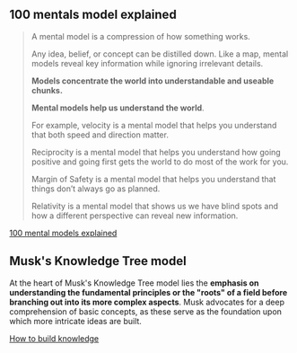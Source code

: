 
## 100 mentals model explained

> A mental model is a compression of how something works. 
> 
> Any idea, belief, or concept can be distilled down. Like a map, mental models reveal key information while ignoring irrelevant details. 
> 
> **Models concentrate the world into understandable and useable chunks.**
> 
> **Mental models help us understand the world**. 
> 
> For example, velocity is a mental model that helps you understand that both speed and direction matter. 
> 
> Reciprocity is a mental model that helps you understand how going positive and going first gets the world to do most of the work for you. 
> 
> Margin of Safety is a mental model that helps you understand that things don’t always go as planned. 
> 
> Relativity is a mental model that shows us we have blind spots and how a different perspective can reveal new information.

[100 mental models explained](https://fs.blog/mental-models/)


## Musk's Knowledge Tree model

At the heart of Musk's Knowledge Tree model lies the **emphasis on understanding the fundamental principles or the "roots" of a field before branching out into its more complex aspects**. Musk advocates for a deep comprehension of basic concepts, as these serve as the foundation upon which more intricate ideas are built.

[How to build knowledge](https://fs.blog/elon-musk-knowledge/)
